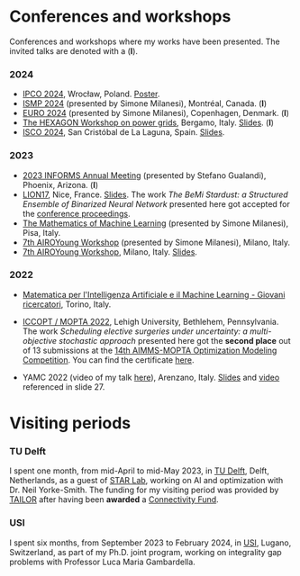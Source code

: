 # Conferences and workshops

Conferences and workshops where my works have been presented. The invited talks are denoted with a (**I**).

### 2024
* [IPCO 2024](https://ipco2024.ii.uni.wroc.pl/), Wrocław, Poland. [Poster](https://raw.githubusercontent.com/AmbrogioMB/AmbrogioMB.github.io/main/files/ipco-poster.pdf).
* [ISMP 2024](https://ismp2024.gerad.ca/) (presented by Simone Milanesi), Montréal, Canada. (**I**)
* [EURO 2024](https://euro2024cph.dk/) (presented by Simone Milanesi), Copenhagen, Denmark. (**I**)
* [The HEXAGON Workshop on power grids](https://hexagon.deib.polimi.it/workshop/), Bergamo, Italy. [Slides](https://raw.githubusercontent.com/AmbrogioMB/AmbrogioMB.github.io/main/files/bernardelli-hexa.pdf). (**I**)
* [ISCO 2024](https://eventos.ull.es/111018/detail/isco-2024-tenerife-22-24-may-2024.html), San Cristóbal de La Laguna, Spain. [Slides](https://raw.githubusercontent.com/AmbrogioMB/AmbrogioMB.github.io/main/files/bernardelli-isco.pdf).


### 2023
* [2023 INFORMS Annual Meeting](https://meetings.informs.org/wordpress/phoenix2023/) (presented by Stefano Gualandi), Phoenix, Arizona. (**I**)
* [LION17](https://lion17.org/), Nice, France. [Slides](https://raw.githubusercontent.com/AmbrogioMB/AmbrogioMB.github.io/main/files/bnn_nizza.pdf). The work *The BeMi Stardust: a Structured Ensemble of Binarized Neural Network* presented here got accepted for the [conference proceedings](https://link.springer.com/chapter/10.1007/978-3-031-44505-7_30).
* [The Mathematics of Machine Learning](http://www.crm.sns.it/event/506/) (presented by Simone Milanesi), Pisa, Italy.
* [7th AIROYoung Workshop](https://ayw2023.di.unimi.it/) (presented by Simone Milanesi), Milano, Italy.
* [7th AIROYoung Workshop](https://ayw2023.di.unimi.it/), Milano, Italy. [Slides](https://raw.githubusercontent.com/AmbrogioMB/AmbrogioMB.github.io/main/files/airo.pdf).


### 2022
* [Matematica per l'Intelligenza Artificiale e il Machine Learning - Giovani ricercatori](https://areeweb.polito.it/disma-excellence/events_2022/GiornateUMI/index.html), Torino, Italy.

* [ICCOPT / MOPTA 2022](https://iccopt2022.lehigh.edu/), Lehigh University, Bethlehem, Pennsylvania.
The work *Scheduling elective surgeries under uncertainty: a multi-objective stochastic approach* presented here got the **second place** out of 13 submissions at the [14th AIMMS-MOPTA Optimization Modeling Competition](https://iccopt2022.lehigh.edu/competition-and-prizes/aimms-mopta-competition/). You can find the certificate [here](https://raw.githubusercontent.com/AmbrogioMB/AmbrogioMB.github.io/main/files/mopta.pdf).

* YAMC 2022 (video of my talk [here](https://www.youtube.com/watch?v=H0_yxyK-zK4&t=1232s)), Arenzano, Italy. [Slides](https://raw.githubusercontent.com/AmbrogioMB/AmbrogioMB.github.io/main/files/healthcare.pdf) and [video](https://raw.githubusercontent.com/AmbrogioMB/AmbrogioMB.github.io/main/files/demo_rec.mp4) referenced in slide 27.


# Visiting periods

### TU Delft


I spent one month, from mid-April to mid-May 2023, in [TU Delft](https://www.tudelft.nl/), Delft, Netherlands, as a guest of [STAR Lab](https://starlab.ewi.tudelft.nl/), working on AI and optimization with Dr. Neil Yorke-Smith. The funding for my visiting period was provided by [TAILOR](https://tailor-network.eu/) after having been **awarded** a [Connectivity Fund](https://tailor-network.eu/optimal-training-of-a-structured-ensemble-of-binarized-neural-networks-with-mixed-integer-linear-programming-techniques/).


### USI

I spent six months, from September 2023 to February 2024, in [USI](https://www.usi.ch/it), Lugano, Switzerland, as part of my Ph.D. joint program, working on integrality gap problems with Professor Luca Maria Gambardella.

